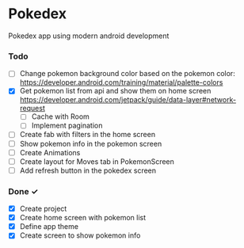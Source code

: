 # Pokedex
Pokedex app using modern android development

### Todo
- [ ] Change pokemon background color based on the pokemon color: https://developer.android.com/training/material/palette-colors
- [x] Get pokemon list from api and show them on home screen  https://developer.android.com/jetpack/guide/data-layer#network-request
    - [ ] Cache with Room
    - [ ] Implement pagination  
- [ ] Create fab with filters in the home screen  
- [ ] Show pokemon info in the pokemon screen  
- [ ] Create Animations
- [ ] Create layout for Moves tab in PokemonScreen
- [ ] Add refresh button in the pokedex screen

### Done ✓
- [x] Create project
- [x] Create home screen with pokemon list
- [x] Define app theme 
- [x] Create screen to show pokemon info